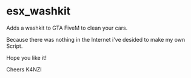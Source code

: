 # esx_washkit
Adds a washkit to GTA FiveM to clean your cars.

Because there was nothing in the Internet i've desided to make my own Script.

Hope you like it!

Cheers K4NZI


